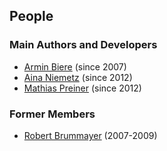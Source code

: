 ## People

### Main Authors and Developers

- [Armin Biere](http://fmv.jku.at/biere) (since 2007)
- [Aina Niemetz](http://cs.stanford.edu/people/niemetz) (since 2012)
- [Mathias Preiner](http://cs.stanford.edu/people/preiner) (since 2012)

### Former Members

- [Robert Brummayer](http://fmv.jku.at/brummayer) (2007-2009)


